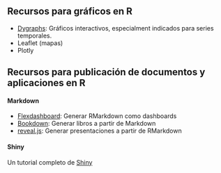 ## Recursos para gráficos en R
* [Dygraphs](https://rstudio.github.io/dygraphs/index.html): Gráficos interactivos, especialment indicados para series temporales.
* Leaflet (mapas)  
* Plotly

## Recursos para publicación de documentos y aplicaciones en R
#### Markdown
* [Flexdashboard](http://rmarkdown.rstudio.com/flexdashboard/): Generar RMarkdown como dashboards
* [Bookdown](https://github.com/rstudio/bookdown): Generar libros a partir de Markdown
* [reveal.js](http://rmarkdown.rstudio.com/revealjs_presentation_format.html): Generar presentaciones a partir de RMarkdown

#### Shiny
Un tutorial completo de [Shiny](https://shiny.rstudio.com/tutorial/)
